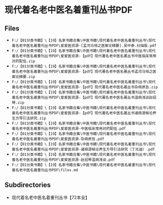 # 现代着名老中医名着重刊丛书PDF

## Files

- `F:/【01分类书籍】\【19】名家书籍合集\中医书籍\现代着名老中医名着重刊丛书\现代着名老中医名着重刊丛书PDF\爱爱医资源-[孟河马培之医案论精要].吴中泰.扫描版.pdf`
- `F:/【01分类书籍】\【19】名家书籍合集\中医书籍\现代着名老中医名着重刊丛书\现代着名老中医名着重刊丛书PDF\爱爱医资源-【pdf】现代著名老中医名著丛书中医临床常用对药配伍.zip`
- `F:/【01分类书籍】\【19】名家书籍合集\中医书籍\现代着名老中医名着重刊丛书\现代着名老中医名着重刊丛书PDF\爱爱医资源-【pdf】现代著名老中医名著丛书孟河马培之医案论精要.zip`
- `F:/【01分类书籍】\【19】名家书籍合集\中医书籍\现代着名老中医名着重刊丛书\现代着名老中医名着重刊丛书PDF\爱爱医资源-【pdf】现代著名老中医名著丛书杂病原旨.zip`
- `F:/【01分类书籍】\【19】名家书籍合集\中医书籍\现代着名老中医名着重刊丛书\现代着名老中医名着重刊丛书PDF\爱爱医资源-【pdf】现代著名老中医名著丛书温病浅谈赵绍琴.zip`
- `F:/【01分类书籍】\【19】名家书籍合集\中医书籍\现代着名老中医名着重刊丛书\现代着名老中医名着重刊丛书PDF\爱爱医资源-【pdf】现代著名老中医名著丛书诸病源候论养生方导引法研究.zip`
- `F:/【01分类书籍】\【19】名家书籍合集\中医书籍\现代着名老中医名着重刊丛书\现代着名老中医名着重刊丛书PDF\爱爱医资源-中医临床常用对药配伍.pdf`
- `F:/【01分类书籍】\【19】名家书籍合集\中医书籍\现代着名老中医名着重刊丛书\现代着名老中医名着重刊丛书PDF\爱爱医资源-杂病原旨.pdf`
- `F:/【01分类书籍】\【19】名家书籍合集\中医书籍\现代着名老中医名着重刊丛书\现代着名老中医名着重刊丛书PDF\爱爱医资源-诸病源候论养生方导引法研究（丁光迪）.pdf`
- `F:/【01分类书籍】\【19】名家书籍合集\中医书籍\现代着名老中医名着重刊丛书\现代着名老中医名着重刊丛书PDF\爱爱医资源-赵绍琴温病浅谈.pdf`
- `F:/【01分类书籍】\【19】名家书籍合集\中医书籍\现代着名老中医名着重刊丛书\现代着名老中医名着重刊丛书PDF\files.md`

## Subdirectories

- 现代着名老中医名着重刊丛书【72本全】
